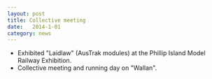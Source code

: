 ```yaml
---
layout: post
title: Collective meeting
date:   2014-1-01
category: news
---
```


* Exhibited "Laidlaw" (AusTrak modules) at the Phillip Island Model Railway Exhibition.
* Collective meeting and running day on "Wallan".